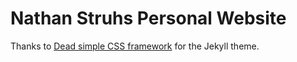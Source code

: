 # Nathan Struhs Personal Website

Thanks to [Dead simple CSS framework](http://hackcss.com/) for the Jekyll theme.
